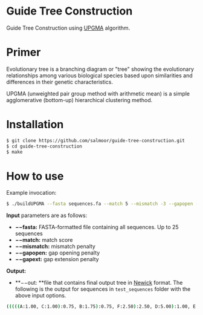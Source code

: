 #  Guide Tree Construction

Guide Tree Construction using [UPGMA](https://en.wikipedia.org/wiki/UPGMA) algorithm.

# Primer

Evolutionary tree is a branching diagram or "tree" showing the evolutionary relationships among various biological species based upon similarities and differences in their genetic characteristics.

UPGMA (unweighted pair group method with arithmetic mean) is a simple agglomerative (bottom-up) hierarchical clustering method.

# Installation

```bash
$ git clone https://github.com/salmoor/guide-tree-construction.git
$ cd guide-tree-construction
$ make
```

# How to use

Example invocation:

```bash
$ ./buildUPGMA --fasta sequences.fa --match 5 --mismatch -3 --gapopen -8 --gapext -1 --out sequences.tree
```

**Input** parameters are as follows:

- **−−fasta:** FASTA-formatted file containing all sequences. Up to 25 sequences
- **−−match:** match score
- **−−mismatch:** mismatch penalty
- **−−gapopen:** gap opening penalty
- **−−gapext:** gap extension penalty



**Output:**

- **−−out: **file that contains final output tree in [Newick](https://en.wikipedia.org/wiki/Newick_format) format. The following is the output for sequences in `test_sequences` folder with the above input options.

```bash
(((((A:1.00, C:1.00):0.75, B:1.75):0.75, F:2.50):2.50, D:5.00):1.00, E:6.00);
```